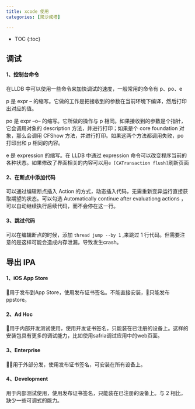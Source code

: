 ```yaml
---
title: xcode 使用
categories: [聚沙成塔]

---
```


- TOC
{:toc}




## 调试

#### 1、控制台命令

在LLDB 中可以使用一些命令来加快调试的速度，一般常用的命令有 p、po、e

p 是 expr – 的缩写。它做的工作是把接收到的参数在当前环境下编译，然后打印出对应的值。


po 是 expr –o– 的缩写。它所做的操作与 p 相同。如果接收到的参数是个指针，它会调用对象的 description 方法，并进行打印；如果是个 core foundation 对象，那么会调用 CFShow 方法，并进行打印。如果这两个方法都调用失败，po 打印出和 p 相同的内容。

e 是 expression 的缩写。在 LLDB 中通过 expression 命令可以改变程序当前的各种状态。如果修改了界面相关的内容可以用`e [CATransaction flush]`刷新页面


####  2、在断点中添加代码

可以通过编辑断点插入 Action 的方式，动态插入代码，无需重新变异运行直接获取期望的状态。可以勾选 Automatically continue after evaluationg actions ，可以自动继续执行后续代码，而不会停在这一行。


#### 3、跳过代码

可以在编辑断点的时候，添加 `thread jump --by 1` ,来跳过 1 行代码。但需要注意的是这样可能会造成内存泄漏，导致发生crash。




## 导出 IPA 

#### 1、iOS App Store

用于发布到App Store，使用发布证书签名。不能直接安装，只能发布ppstore。

#### 2、Ad Hoc

用于内部开发测试使用，使用开发证书签名，只能装在已注册的设备上。这样的安装包具有更多的调试能力，比如使用safria调试应用中的web页面。

#### 3、Enterprise

用于外部分发，使用发布证书签名，可安装在所有设备上。

#### 4、Development

用于内部测试使用，使用发布证书签名，只能装在已注册的设备上。与 2 相比，缺少一些可调式的能力。